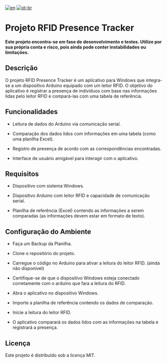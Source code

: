 
[![en](https://img.shields.io/badge/lang-en-green.svg)](https://github.com/zSalocin/RFID-Presence-Tracker-Project/blob/main/README.md)   [![pt-br](https://img.shields.io/badge/lang-pt--br-red.svg)](https://github.com/zSalocin/RFID-Presence-Tracker-Project/blob/main/README_PT-BR.md)

# Projeto RFID Presence Tracker

**Este projeto encontra-se em fase de desenvolvimento e testes. Utilize por sua própria conta e risco, pois ainda pode conter instabilidades ou limitações.**

## Descrição

O projeto RFID Presence Tracker é um aplicativo para Windows que integra-se a um dispositivo Arduino equipado com um leitor RFID. O objetivo do aplicativo é registrar a presença de indivíduos com base nas informações lidas pelo leitor RFID e compará-las com uma tabela de referência.

## Funcionalidades

- Leitura de dados do Arduino via comunicação serial.

- Comparação dos dados lidos com informações em uma tabela (como uma planilha Excel).

- Registro de presença de acordo com as correspondências encontradas.

- Interface de usuário amigável para interagir com o aplicativo.

## Requisitos

- Dispositivo com sistema Windows.

- Dispositivo Arduino com leitor RFID e capacidade de comunicação serial.

- Planilha de referência (Excel) contendo as informações a serem comparadas (as informações devem estar em formato de texto).

## Configuração do Ambiente

- Faça um Backup da Planilha.

- Clone o repositório do projeto.

- Carregue o código no Arduino para ativar a leitura do leitor RFID. (ainda não disponivel)

- Certifique-se de que o dispositivo Windows esteja conectado corretamente com o arduino que fara a leitura do RFID.

- Abra o aplicativo no dispositivo Windows.

- Importe a planilha de referência contendo os dados de comparação.

- Inicie a leitura do leitor RFID.

- O aplicativo comparará os dados lidos com as informações na tabela e registrará a presença.

## Licença
Este projeto é distribuído sob a licença MIT.
